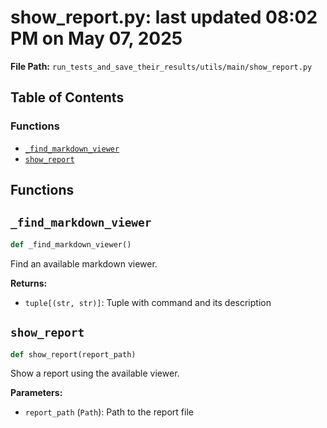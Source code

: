 # show_report.py: last updated 08:02 PM on May 07, 2025

**File Path:** `run_tests_and_save_their_results/utils/main/show_report.py`

## Table of Contents

### Functions

- [`_find_markdown_viewer`](#_find_markdown_viewer)
- [`show_report`](#show_report)

## Functions

## `_find_markdown_viewer`

```python
def _find_markdown_viewer()
```

Find an available markdown viewer.

**Returns:**

- `tuple[(str, str)]`: Tuple with command and its description

## `show_report`

```python
def show_report(report_path)
```

Show a report using the available viewer.

**Parameters:**

- `report_path` (`Path`): Path to the report file
